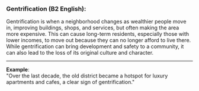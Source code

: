 ### **Gentrification (B2 English):**  
Gentrification is when a neighborhood changes as wealthier people move in, improving buildings, shops, and services, but often making the area more expensive. This can cause long-term residents, especially those with lower incomes, to move out because they can no longer afford to live there. While gentrification can bring development and safety to a community, it can also lead to the loss of its original culture and character.

---

**Example**:  
"Over the last decade, the old district became a hotspot for luxury apartments and cafes, a clear sign of gentrification."  
